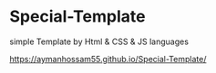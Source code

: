 # Special-Template
simple Template by Html &amp; CSS &amp; JS languages

https://aymanhossam55.github.io/Special-Template/
